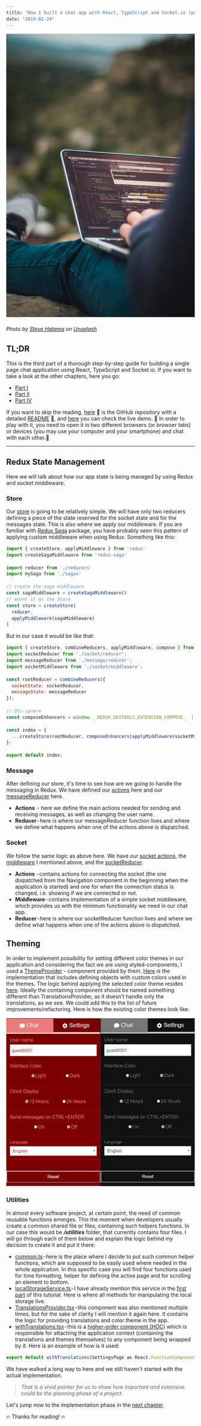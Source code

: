 ```yaml
---
title: "How I built a chat app with React, TypeScript and Socket.io (part 3)"
date: "2019-02-24"
---
```


![How I build a chat app with React, TypeScript and Socket.io (part 3)](../how-i-build-chat-app-with-react-and-typescript-part1/how-i-build-a-chat-app-head.jpeg)
###### Photo by [Steve Halama](https://unsplash.com/photos/Yhc7YGZlz3g?utm_source=unsplash&utm_medium=referral&utm_content=creditCopyText) on [Unsplash](https://unsplash.com/search/photos/coding-chat-application?utm_source=unsplash&utm_medium=referral&utm_content=creditCopyText)


## TL;DR
This is the third part of a thorough step-by-step guide for building a single page chat application using React, TypeScript and Socket.io. If you want to take a look at the other chapters, here you go:
 - [Part I](https://mihail-gaberov.eu/how-i-build-chat-app-with-react-and-typescript-part1/)
 - [Part II](https://mihail-gaberov.eu/how-i-build-chat-app-with-react-and-typescript-part2/)
 - [Part IV](https://mihail-gaberov.eu/how-i-build-chat-app-with-react-and-typescript-part4/)

If you want to skip the reading, [here](https://github.com/mihailgaberov/chat) 💁 is the GitHub repository with a detailed [README](https://github.com/mihailgaberov/chat/blob/master/README.md) 🙌, and [here](https://mihails-chat.herokuapp.com/#/chat) you can check the live demo. 🎀 In order to play with it, you need to open it in two different browsers (or browser tabs) or devices (you may use your computer and your smartphone) and chat with each other.🎀

---
## Redux State Management
Here we will talk about how our app state is being managed by using Redux and socket middleware.

### Store
Our [store](https://github.com/mihailgaberov/chat/blob/master/src/store/index.ts) is going to be relatively simple. We will have only two reducers defining a piece of the state reserved for the socket state and for the messages state. This is also where we apply our middleware. If you are familiar with [Redux Saga](https://redux-saga.js.org/) package, you have probably seen this pattern of applying custom middleware when using Redux. Something like this:

```jsx
import { createStore, applyMiddleware } from 'redux'
import createSagaMiddleware from 'redux-saga'

import reducer from './reducers'
import mySaga from './sagas'

// create the saga middleware
const sagaMiddleware = createSagaMiddleware()
// mount it on the Store
const store = createStore(
  reducer,
  applyMiddleware(sagaMiddleware)
)
```
But in our case it would be like that:
```jsx
import { createStore, combineReducers, applyMiddleware, compose } from 'redux';
import socketReducer from './socket/reducer';
import messageReducer from './message/reducer';
import socketMiddleware from './socket/middleware';

const rootReducer = combineReducers({
  socketState: socketReducer,
  messageState: messageReducer
});

// @ts-ignore
const composeEnhancers = window.__REDUX_DEVTOOLS_EXTENSION_COMPOSE__ || compose;

const index = {
  ...createStore(rootReducer, composeEnhancers(applyMiddleware(socketMiddleware)))
};

export default index;
```

### Message
After defining our store, it's time to see how are we going to handle the messaging in Redux. We have defined our [actions](https://github.com/mihailgaberov/chat/blob/master/src/store/message/actions/index.ts) here and our [messageReducer](https://github.com/mihailgaberov/chat/blob/master/src/store/message/reducer/index.ts) here.

 - __Actions__  -  here we define the main actions needed for sending and receiving messages, as well as changing the user name.
 - __Reducer__ - here is where our messageReducer function lives and where we define what happens when one of the actions above is dispatched.
 
 ### Socket
 
We follow the same logic as above here. We have our [socket actions](https://github.com/mihailgaberov/chat/blob/master/src/store/socket/actions/index.ts), the [middleware](https://github.com/mihailgaberov/chat/tree/master/src/store/socket/middleware) I mentioned above, and the [socketReducer](https://github.com/mihailgaberov/chat/blob/master/src/store/socket/reducer/index.ts).

 -  __Actions__ - contains actions for connecting the socket (the one dispatched from the Navigation component in the beginning when the application is started) and one for when the connection status is changed, i.e. showing if we are connected or not.
  - __Middleware__ - contains implementation of a simple socket middleware, which provides us with the minimum functionality we need in our chat app.
  - __Reducer__ - here is where our socketReducer function lives and where we define what happens when one of the actions above is dispatched.

## Theming
In order to implement possibility for setting different color themes in our application and considering the fact we are using styled-components, I used a [ThemeProvider](https://www.styled-components.com/docs/advanced) - component provided by them. [Here](https://github.com/mihailgaberov/chat/blob/master/src/theme/index.ts) is the implementation that includes defining objects with custom colors used in the themes.
The logic behind applying the selected color theme resides [here](https://github.com/mihailgaberov/chat/blob/master/src/utilities/TranslationsProvider.tsx). Ideally the containing component should be named something different than TranslationsProvider, as it doesn't handle only the translations, as we see. We could add this to the list of future improvements/refactoring. Here is how the existing color themes look like:

![Color themes](./1.png)

### Utilities
In almost every software project, at certain point, the need of common reusable functions emerges. This the moment when developers usually create a common shared file or files, containing such helpers functions. In our case this would be ___/utilities___ folder, that currently contains four files. I will go through each of them below and explain the logic behind my decision to create it and put it there:

 - [common.ts](https://github.com/mihailgaberov/chat/blob/master/src/utilities/common.ts) - here is the place where I decide to put such common helper functions, which are supposed to be easily used where needed in the whole application. In this specific case you will find four functions used for time formatting, helper for defining the active page and for scrolling an element to bottom.
 - [localStorageService.ts ](https://github.com/mihailgaberov/chat/blob/master/src/utilities/localStorageService.ts)- I have already mention this service in the [first part](https://mihail-gaberov.eu/how-i-build-chat-app-with-react-and-typescript-part1/) of this tutorial. Here is where all methods for manipulating the local storage live.
 - [TranslationsProvider.tsx](https://github.com/mihailgaberov/chat/blob/master/src/utilities/TranslationsProvider.tsx) - this component was also mentioned multiple times, but for the sake of clarity I will mention it again here. It contains the logic for providing translations and color theme in the app.
 - [withTranslations.tsx](https://github.com/mihailgaberov/chat/blob/master/src/utilities/withTranslations.tsx) - this is a [higher-order component (HOC)](https://tylermcginnis.com/react-higher-order-components/) which is responsible for attaching the application context (containing the translations and themes themselves) to any component being wrapped by it. Here is an example of how is it used:

```jsx
export default withTranslations(SettingsPage as React.FunctionComponent);
```

We have walked a long way to here and we still haven't started with the actual implementation. 

>_That is a vivid pointer for us to show how important and extensive could be the planning phase of a project._

Let's jump now to the implementation phase in the [next chapter](https://mihail-gaberov.eu/how-i-build-chat-app-with-react-and-typescript-part4/).

🔥 Thanks for reading! 🔥
